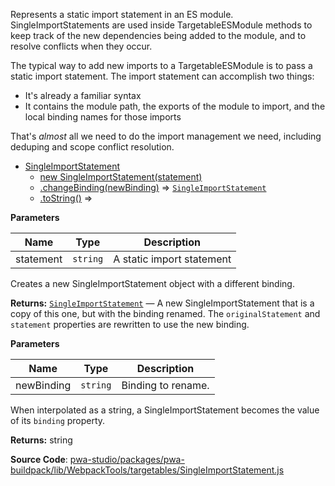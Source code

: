 
Represents a static import statement in an ES module. SingleImportStatements
are used inside TargetableESModule methods to keep track of the new
dependencies being added to the module, and to resolve conflicts when they
occur.

The typical way to add new imports to a TargetableESModule is to pass a
static import statement. The import statement can accomplish two things:

 - It's already a familiar syntax
 - It contains the module path, the exports of the module to import, and the local binding names for those imports

That's _almost_ all we need to do the import management we need, including
deduping and scope conflict resolution.

- [SingleImportStatement](#SingleImportStatement)
    - [new SingleImportStatement(statement)](#new_SingleImportStatement_new)
    - [.changeBinding(newBinding)](#SingleImportStatement+changeBinding) ⇒ [`SingleImportStatement`](#SingleImportStatement)
    - [.toString()](#SingleImportStatement+toString) ⇒

**Parameters**

| Name | Type | Description |
| --- | --- | --- |
| statement | `string` | A static import statement |

Creates a new SingleImportStatement object with a different binding.

**Returns:**
[`SingleImportStatement`](#SingleImportStatement)
   — A new SingleImportStatement that is a copy
of this one, but with the binding renamed. The `originalStatement` and
`statement` properties are rewritten to use the new binding.

**Parameters**

| Name | Type | Description |
| --- | --- | --- |
| newBinding | `string` | Binding to rename. |

When interpolated as a string, a SingleImportStatement becomes the value
of its `binding` property.

**Returns:**
  string

**Source Code**: [pwa-studio/packages/pwa-buildpack/lib/WebpackTools/targetables/SingleImportStatement.js](https://github.com/magento/pwa-studio/blob/develop/packages/pwa-buildpack/lib/WebpackTools/targetables/SingleImportStatement.js)
